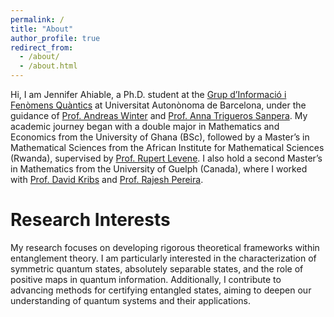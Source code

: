 ```yaml
---
permalink: /
title: "About"
author_profile: true
redirect_from: 
  - /about/
  - /about.html
---
```



Hi, I am Jennifer Ahiable, a Ph.D. student at the [Grup d’Informació i Fenòmens Quàntics](https://webs.uab.cat/giq/) at Universitat Autonònoma de Barcelona, under the guidance of [Prof. Andreas Winter](https://www.icrea.cat/Web/ScientificStaff/andreas-winter-556) and [Prof. Anna Trigueros Sanpera](https://www.icrea.cat/Web/ScientificStaff/anna-sanpera--trigueros-318). My academic journey began with a double major in Mathematics and Economics from the University of Ghana (BSc), followed by a Master’s in Mathematical Sciences from the African Institute for Mathematical Sciences (Rwanda), supervised by [Prof. Rupert Levene](https://scholar.google.com/citations?user=b6Yt-DsAAAAJ&hl=en). I also hold a second Master’s in Mathematics from the University of Guelph (Canada), where I worked with [Prof. David Kribs](https://dkribs.uoguelph.ca/) and [Prof. Rajesh Pereira](https://www.researchgate.net/profile/Rajesh-Pereira).




Research Interests
======
My research focuses on developing rigorous theoretical frameworks within entanglement theory. I am particularly interested in the characterization of symmetric quantum states, absolutely separable states, and the role of positive maps in quantum information. Additionally, I contribute to advancing methods for certifying entangled states, aiming to deepen our understanding of quantum systems and their applications.
